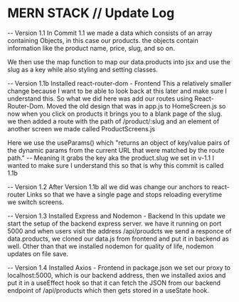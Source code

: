 # MERN STACK // Update Log

-- Version 1.1
In Commit 1.1 we made a data which consists of an array containing Objects, in this case our products. the objects contain information like the product name, price, slug, and so on.

We then use the map function to map our data.products into jsx and use the slug as a key while also styling and setting classes.

-- Version 1.1b
Installed react-router-dom - Frontend
This a relatively smaller change because I want to be able to look back at this later and make sure I understand this.
So what we did here was add our routes using React-Router-Dom. Moved the old design that was in app.js to HomeScreen.js so now when you click on products it brings you to a blank page of the slug. we then added a route with the path of /product/:slug and an element of another screen we made called ProductScreens.js

Here we use the useParams() which "returns an object of key/value pairs of the dynamic params from the current URL that were matched by the route path." -- Meaning it grabs the key aka the product.slug we set in v-1.1
I wanted to make sure I understand this so that is why this commit is called 1.1b

-- Version 1.2
After Version 1.1b all we did was change our anchors to react-router Links so that we have a single page and stops reloading everytime we switch screens.

-- Version 1.3
Installed Express and Nodemon - Backend
In this update we start the setup of the backend express server. we have it running on port 5000 and when users visit the address
/api/proudcts we send a responce of data.products, we cloned our data.js from frontend and put it in backend as well. Other than that we installed nodemon for quality of life, nodemon updates on file save.

-- Version 1.4
Installed Axios - Frontend
in package.json we set our proxy to localhost:5000, which is our backend address, then we installed axios and put it in a useEffect hook so that it can fetch the JSON from our backend endpoint of /api/products which then gets stored in a useState hook.
